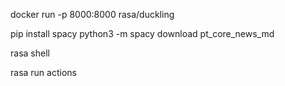 
docker run -p 8000:8000 rasa/duckling

pip install spacy
python3 -m spacy download pt_core_news_md

rasa shell

rasa run actions
